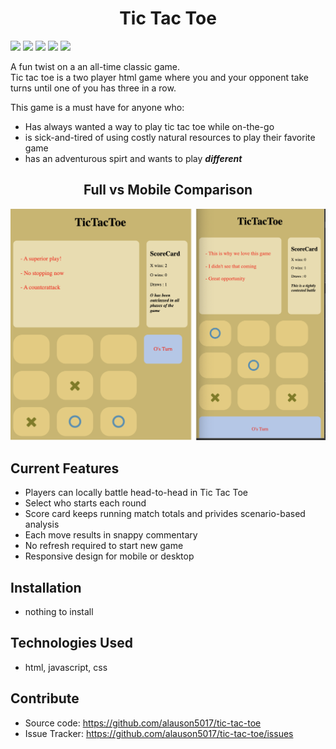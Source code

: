 <h1 align="center">Tic Tac Toe</h1>
<img src="https://img.shields.io/github/commit-activity/m/alauson5017/tic-tac-toe">
<img src="https://img.shields.io/github/last-commit/alauson5017/tic-tac-toe">
<img src="https://img.shields.io/github/languages/count/alauson5017/tic-tac-toe">
<img src="https://img.shields.io/github/languages/top/alauson5017/tic-tac-toe">
<img src="https://img.shields.io/tokei/lines/github/alauson5017/tic-tac-toe">

A fun twist on a an all-time classic game.  
Tic tac toe is a two player html game where you and your opponent take turns until one of you has three in a row.  

This game is a must have for anyone who:
* Has always wanted a way to play tic tac toe while on-the-go
* is sick-and-tired of using costly natural resources to play their favorite game
* has an adventurous spirt and wants to play **_different_**

<h2 align="center">Full vs Mobile Comparison</h2>

![full vs mobile compared](images/ScreenShotMobileFull.png)

## Current Features
- Players can locally battle head-to-head in Tic Tac Toe
- Select who starts each round
- Score card keeps running match totals and privides scenario-based analysis
- Each move results in snappy commentary
- No refresh required to start new game
- Responsive design for mobile or desktop

## Installation
- nothing to install

## Technologies Used
- html, javascript, css

## Contribute
- Source code: https://github.com/alauson5017/tic-tac-toe
- Issue Tracker: https://github.com/alauson5017/tic-tac-toe/issues